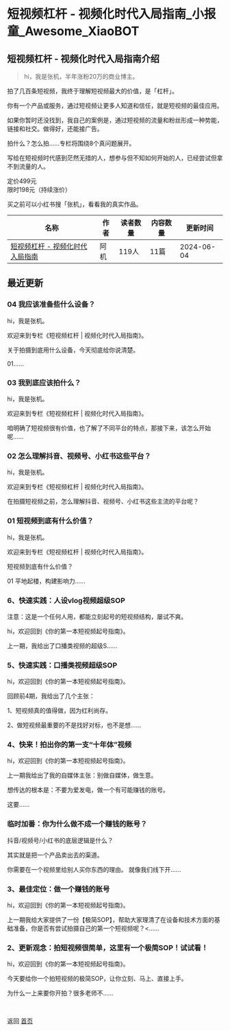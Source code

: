 # 短视频杠杆 - 视频化时代入局指南_小报童_Awesome_XiaoBOT

## 短视频杠杆 - 视频化时代入局指南介绍
> hi，我是张机，半年涨粉20万的商业博主。    
    
拍了几百条短视频，我终于理解短视频最大的价值，是「杠杆」。    
    
你有一个产品或服务，通过短视频让更多人知道和信任，就是短视频的最佳应用。    
    
如果你暂时还没找到，我自己的案例是，通过短视频的流量和粉丝形成一种势能，链接和社交。做得好，还能接广告。    
    
拍什么？怎么拍……专栏将围绕8个真问题展开。    
    
写给在短视频时代感到茫然无措的人，想参与但不知如何开始的人，已经尝试但拿不到流量的人。    
    
定价499元    
限时198元（持续涨价）    
    
买之前可以小红书搜「张机」，看看我的真实作品。  
  


|名称|作者|读者数量|内容数量|更新时间|
|---|---|---|---|---|
|[短视频杠杆 - 视频化时代入局指南](https://xiaobot.net/p/NMB?refer=9c3f1c95-a052-465a-9902-f6d75080262a)|阿机|119人|11篇|2024-06-04|

## 最近更新
### 04 我应该准备些什么设备？

hi，我是张机。

欢迎来到专栏《短视频杠杆 | 视频化时代入局指南》。

关于拍摄到底用什么设备，今天彻底给你说清楚。

01......

### 03 我到底应该拍什么？

hi，我是张机。

欢迎来到专栏《短视频杠杆 | 视频化时代入局指南》。

咱明确了短视频很有价值，也了解了不同平台的特点，那接下来，该怎么开始呢......

### 02 怎么理解抖音、视频号、小红书这些平台？

hi，我是张机。

欢迎来到专栏《短视频杠杆 | 视频化时代入局指南》。

在拍摄短视频之前，怎么理解抖音、视频号、小红书这些主流的平台呢？

### 01 短视频到底有什么价值？

hi，我是张机。

欢迎来到专栏《短视频杠杆 | 视频化时代入局指南》。

短视频到底有什么价值？

01 平地起楼，构建影响力......

### 6、快速实践：人设vlog视频超级SOP

注意：这是一个任何人用，都能立刻起号的短视频结构，屡试不爽。

hi，欢迎回到《你的第一本短视频起号指南》。

上一期，我给出了口播类视频的超级S......

### 5、快速实践：口播类视频超级SOP

hi，欢迎回到《你的第一本短视频起号指南》。

回顾前4期，我给出了几个主张：

1、短视频真的值得做，因为红利尚存。

2、做短视频最重要的不是找好对标，也不是想......

### 4、快来！拍出你的第一支“十年体”视频

hi，欢迎回到《你的第一本短视频起号指南》。

上一期我给出了我的自媒体主张：别做自媒体，做生意。

想传达的根本是：不要为爱发电，做一个有可能赚钱的账号。

这要......

### 临时加番：你为什么做不成一个赚钱的账号？

抖音/视频号/小红书的底层逻辑是什么？

其实就是把一个产品卖出去的渠道。

你需要在一个视频里给别人买你东西的理由。 就像我们线下开......

### 3、最佳定位：做一个赚钱的账号

hi，欢迎回到《你的第一本短视频起号指南》。

上一期我给大家提供了一份【极简SOP】，帮助大家理清了在设备和技术方面的基础准备，你是否有尝试拍摄自己的第一个短视频呢？<......

### 2、更新观念：拍短视频很简单，这里有一个极简SOP！试试看！

hi，欢迎回到《你的第一本短视频起号指南》。

今天要给你一个拍短视频的极简SOP，让你立刻、马上、直接上手。

为什么一上来要你开拍？很多老师不......


<a href="https://github.com/Reno9527/awesome-xiaobot" style="color: white; text-decoration: none;">awesome-xiaobot</a>

返回 [首页](../README.md)
